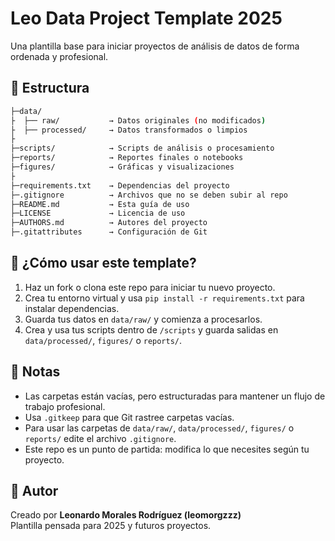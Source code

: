 # Leo Data Project Template 2025

Una plantilla base para iniciar proyectos de análisis de datos de forma ordenada y profesional.

## 📁 Estructura

```bash
├─data/
├  ├── raw/           → Datos originales (no modificados)
├  ├── processed/     → Datos transformados o limpios
├
├─scripts/            → Scripts de análisis o procesamiento
├─reports/            → Reportes finales o notebooks
├─figures/            → Gráficas y visualizaciones
├
├─requirements.txt    → Dependencias del proyecto
├─.gitignore          → Archivos que no se deben subir al repo
├─README.md           → Esta guía de uso
├─LICENSE             → Licencia de uso
├─AUTHORS.md          → Autores del proyecto
├─.gitattributes      → Configuración de Git

```
## 🚀 ¿Cómo usar este template?

1. Haz un fork o clona este repo para iniciar tu nuevo proyecto.
2. Crea tu entorno virtual y usa `pip install -r requirements.txt` para instalar dependencias.
3. Guarda tus datos en `data/raw/` y comienza a procesarlos.
4. Crea y usa tus scripts dentro de `/scripts` y guarda salidas en `data/processed/`, `figures/` o `reports/`.

## 📌 Notas

- Las carpetas están vacías, pero estructuradas para mantener un flujo de trabajo profesional.
- Usa `.gitkeep` para que Git rastree carpetas vacías.
- Para usar las carpetas de `data/raw/`, `data/processed/`, `figures/` o `reports/` edite el archivo `.gitignore`.
- Este repo es un punto de partida: modifica lo que necesites según tu proyecto.

## 👤 Autor

Creado por **Leonardo Morales Rodríguez (leomorgzzz)**  
Plantilla pensada para 2025 y futuros proyectos.